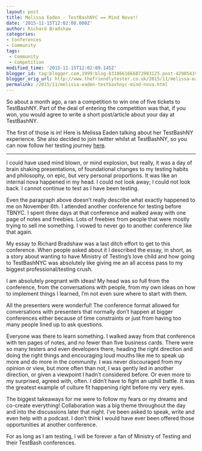 ```yaml
---
layout: post
title: Melissa Eaden - TestBashNYC == Mind Nova!!
date: '2015-11-15T12:02:00.000Z'
author: Richard Bradshaw
categories:
- Conferences
- Community
tags: 
 - Community
 - Competition
modified_time: '2015-11-15T12:02:09.145Z'
blogger_id: tag:blogger.com,1999:blog-8318661666872903125.post-4290541934751279491
blogger_orig_url: http://www.thefriendlytester.co.uk/2015/11/melissa-eaden-testbashnyc-mind-nova.html
permalink: /2015/11/melissa-eaden-testbashnyc-mind-nova.html
---
```


So about a month ago, a ran a competition to win one of five tickets to TestBashNY. Part of the deal of entering the competition was that, if you won, you would agree to write a short post/article about your day at TestBashNY.

The first of those is in! Here is Melissa Eaden talking about her TestBashNY experience. She also decided to join twitter whilst at TestBashNY, so you can now follow her testing journey [here](https://twitter.com/m_eaden).  

---

I could have used mind blown, or mind explosion, but really, it was a day of brain shaking presentations, of foundational changes to my testing habits and philosophy, on epic, but very personal proportions. It was like an internal nova happened in my head. I could not look away; I could not look back. I cannot continue to test as I have been testing.  

Even the paragraph above doesn’t really describe what exactly happened to me on November 6th. I attended another conference for testing before TBNYC. I spent three days at that conference and walked away with one page of notes and freebies. Lots of freebies from people that were mostly trying to sell me something. I vowed to never go to another conference like that again.  

My essay to Richard Bradshaw was a last ditch effort to get to this conference. When people asked about it I described the essay, in short, as a story about wanting to have Ministry of Testing’s love child and how going to TestBashNYC was absolutely like giving me an all access pass to my biggest professional/testing crush.  

I am absolutely pregnant with ideas! My head was so full from the conference, from the conversations with people, from my own ideas on how to implement things I learned, I’m not even sure where to start with them.  

All the presenters were wonderful! The conference format allowed for conversations with presenters that normally don’t happen at bigger conferences either because of time constraints or just from having too many people lined up to ask questions.  

Everyone was there to learn something. I walked away from that conference with ten pages of notes, and no fewer than five business cards. There were so many testers and even developers there, heading the right direction and doing the right things and encouraging loud mouths like me to speak up more and do more in the community. I was never discouraged from my opinion or view, but more often than not, I was gently led in another direction, or given a viewpoint I hadn’t considered before. Or even more to my surprised, agreed with, often. I didn’t have to fight an uphill battle. It was the greatest example of culture fit happening right before my very eyes.  

The biggest takeaways for me were to follow my fears or my dreams and co-create everything! Collaboration was a big theme throughout the day and into the discussions later that night. I’ve been asked to speak, write and even help with a podcast. I don’t think I would have ever been offered those opportunities at another conference.  

For as long as I am testing, I will be forever a fan of Ministry of Testing and their TestBash conferences.